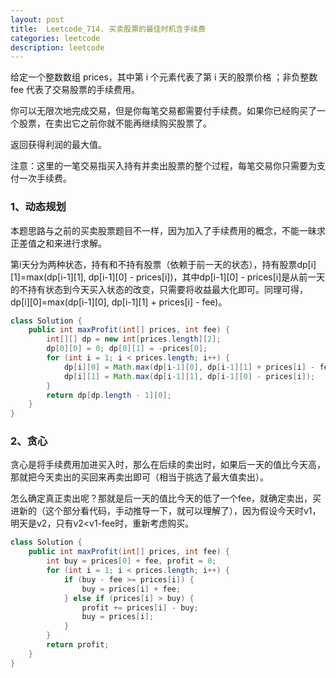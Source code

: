 ```yaml
---
layout: post
title:  Leetcode_714. 买卖股票的最佳时机含手续费
categories: leetcode
description: leetcode
---
```


给定一个整数数组 prices，其中第 i 个元素代表了第 i 天的股票价格 ；非负整数 fee 代表了交易股票的手续费用。

你可以无限次地完成交易，但是你每笔交易都需要付手续费。如果你已经购买了一个股票，在卖出它之前你就不能再继续购买股票了。

返回获得利润的最大值。



注意：这里的一笔交易指买入持有并卖出股票的整个过程，每笔交易你只需要为支付一次手续费。

### 1、动态规划

本题思路与之前的买卖股票题目不一样，因为加入了手续费用的概念，不能一昧求正差值之和来进行求解。

第i天分为两种状态，持有和不持有股票（依赖于前一天的状态），持有股票dp\[i\]\[1\]=max(dp\[i-1\]\[1\], dp\[i-1\]\[0\] - prices\[i\])，其中dp\[i-1\]\[0\] - prices\[i\]是从前一天的不持有状态到今天买入状态的改变，只需要将收益最大化即可。同理可得，dp\[i\]\[0\]=max(dp\[i-1\]\[0\], dp\[i-1\]\[1\] + prices\[i\] - fee)。

```java
class Solution {
    public int maxProfit(int[] prices, int fee) {
        int[][] dp = new int[prices.length][2];
        dp[0][0] = 0; dp[0][1] = -prices[0];
        for (int i = 1; i < prices.length; i++) {
            dp[i][0] = Math.max(dp[i-1][0], dp[i-1][1] + prices[i] - fee);
            dp[i][1] = Math.max(dp[i-1][1], dp[i-1][0] - prices[i]);
        }
        return dp[dp.length - 1][0];
    }
}
```

### 2、贪心

贪心是将手续费用加进买入时，那么在后续的卖出时，如果后一天的值比今天高，那就把今天卖出的买回来再卖出即可（相当于挑选了最大值卖出）。

怎么确定真正卖出呢？那就是后一天的值比今天的低了一个fee，就确定卖出，买进新的（这个部分看代码，手动推导一下，就可以理解了），因为假设今天时v1，明天是v2，只有v2<v1-fee时，重新考虑购买。

```java
class Solution {
    public int maxProfit(int[] prices, int fee) {
        int buy = prices[0] + fee, profit = 0;
        for (int i = 1; i < prices.length; i++) {
            if (buy - fee >= prices[i]) {
                buy = prices[i] + fee;
            } else if (prices[i] > buy) {
                profit += prices[i] - buy;
                buy = prices[i];
            }
        }
        return profit;
    }
}
```

